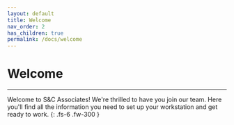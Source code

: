 ```yaml
---
layout: default
title: Welcome
nav_order: 2
has_children: true
permalink: /docs/welcome
---
```


# Welcome
***
Welcome to S&C Associates! We're thrilled to have you join our team. Here you'll find all the information you need to set up your workstation and get ready to work.
{: .fs-6 .fw-300 }
